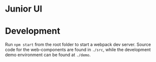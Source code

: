 # Junior UI

# Development
Run `npm start` from the root folder to start a webpack dev server.
Source code for the web-components are found in `./src`, while the development demo 
environment can be found at `./demo`.
